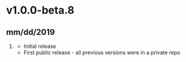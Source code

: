 # v1.0.0-beta.8
##  mm/dd/2019

1. [](#new)
    * Initial release
    * First public release - all previous versions were in a private repo
